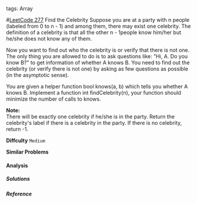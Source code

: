 tags: Array

#[LeetCode 277] Find the Celebrity
Suppose you are at a party with n people (labeled from 0 to n - 1) and among them, there may exist one celebrity. 
The definition of a celebrity is that all the other n - 1people know him/her but he/she does not know any of them.

Now you want to find out who the celebrity is or verify that there is not one. 
The only thing you are allowed to do is to ask questions like: 
"Hi, A. Do you know B?" to get information of whether A knows B. 
You need to find out the celebrity (or verify there is not one) by asking as few questions as possible (in the asymptotic sense).

You are given a helper function bool knows(a, b) which tells you whether A knows B. 
Implement a function int findCelebrity(n), your function should minimize the number of calls to knows.

**Note:**  
There will be exactly one celebrity if he/she is in the party. 
Return the celebrity's label if there is a celebrity in the party. 
If there is no celebrity, return -1.


**Diffculty**
`Medium`

**Similar Problems**


#### Analysis

##### Solutions


##### Reference

[LeetCode 277]:https://leetcode.com/problems/find-the-celebrity
